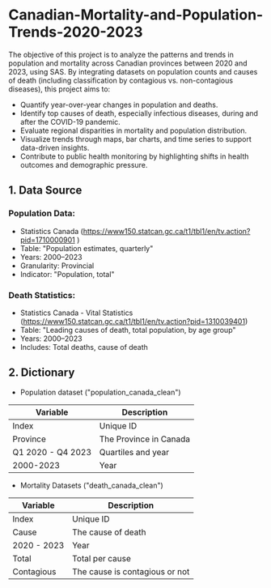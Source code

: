 # Canadian-Mortality-and-Population-Trends-2020-2023

The objective of this project is to analyze the patterns and trends in population and mortality across Canadian provinces between 2020 and 2023, using SAS. By integrating datasets on population counts and causes of death (including classification by contagious vs. non-contagious diseases), this project aims to:

* Quantify year-over-year changes in population and deaths.
* Identify top causes of death, especially infectious diseases, during and after the COVID-19 pandemic.
* Evaluate regional disparities in mortality and population distribution.
* Visualize trends through maps, bar charts, and time series to support data-driven insights.
* Contribute to public health monitoring by highlighting shifts in health outcomes and demographic pressure.

## 1. Data Source

### Population Data:
* Statistics Canada (https://www150.statcan.gc.ca/t1/tbl1/en/tv.action?pid=1710000901 )
* Table: "Population estimates, quarterly"
* Years: 2000–2023
* Granularity: Provincial
* Indicator: "Population, total" 

### Death Statistics:
* Statistics Canada - Vital Statistics (https://www150.statcan.gc.ca/t1/tbl1/en/tv.action?pid=1310039401)
* Table: "Leading causes of death, total population, by age group"
* Years: 2000–2023
* Includes: Total deaths, cause of death

## 2. Dictionary
* Population dataset ("population_canada_clean")
  
| Variable | Description |
| --- | --- |
| Index | Unique ID |
| Province | The Province in Canada |
| Q1 2020 - Q4 2023 | Quartiles and year|
| 2000-2023| Year|

* Mortality Datasets ("death_canada_clean")
  
| Variable | Description |
| --- | --- |
| Index | Unique ID|
| Cause| The cause of death|
| 2020 - 2023 | Year|
| Total | Total per cause|
| Contagious | The cause is contagious or not|

## 
